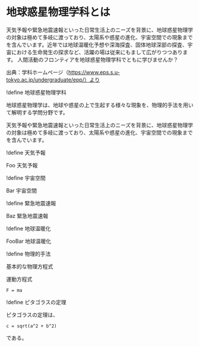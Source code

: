 # 地球惑星物理学科とは

天気予報や緊急地震速報といった日常生活上のニーズを背景に、地球惑星物理学の対象は極めて多岐に渡っており、太陽系や惑星の進化、宇宙空間での現象までを含んでいます。近年では地球温暖化予想や深海探査、固体地球深部の探査、宇宙における生命発生の探求など、活躍の場は従来にもまして広がりつつあります。
人間活動のフロンティアを地球惑星物理学科でともに学びませんか？

出典：学科ホームページ（https://www.eps.s.u-tokyo.ac.jp/undergraduate/epp/）より

!define 地球惑星物理学科

地球惑星物理学は、地球や惑星の上で生起する様々な現象を、物理的手法を用いて解明する学問分野です。

天気予報や緊急地震速報といった日常生活上のニーズを背景に、地球惑星物理学の対象は極めて多岐に渡っており、太陽系や惑星の進化、宇宙空間での現象までを含んでいます。

!define 天気予報

Foo 天気予報

!define 宇宙空間

Bar 宇宙空間

!define 緊急地震速報

Baz 緊急地震速報

!define 地球温暖化

FooBar 地球温暖化

!define 物理的手法

基本的な物理方程式

運動方程式

```mathjs
F = ma
```

!define ピタゴラスの定理

ピタゴラスの定理は、
```mathjs
c = sqrt(a^2 + b^2)
```
である。
